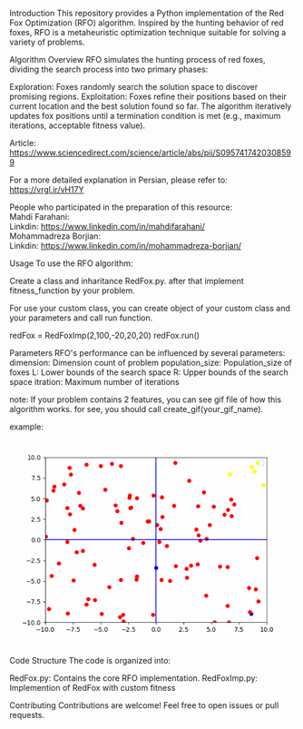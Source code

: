 Introduction
This repository provides a Python implementation of the Red Fox Optimization (RFO) algorithm. Inspired by the hunting behavior of red foxes, RFO is a metaheuristic optimization technique suitable for solving a variety of problems.

Algorithm Overview
RFO simulates the hunting process of red foxes, dividing the search process into two primary phases:

Exploration: Foxes randomly search the solution space to discover promising regions.
Exploitation: Foxes refine their positions based on their current location and the best solution found so far.
The algorithm iteratively updates fox positions until a termination condition is met (e.g., maximum iterations, acceptable fitness value).

Article:  https://www.sciencedirect.com/science/article/abs/pii/S0957417420308599  

For a more detailed explanation in Persian, please refer to: https://vrgl.ir/vH17Y  

People who participated in the preparation of this resource:  
Mahdi Farahani:  
Linkdin:  https://www.linkedin.com/in/mahdifarahani/    
Mohammadreza Borjian:  
Linkdin:  https://www.linkedin.com/in/mohammadreza-borjian/  

Usage
To use the RFO algorithm:

Create a class and inharitance RedFox.py. after that implement fitness_function by your problem.

For use your custom class, you can create object of your custom class and your parameters and call run function.

redFox = RedFoxImp(2,100,-20,20,20)
redFox.run()

Parameters
RFO's performance can be influenced by several parameters:
dimension: Dimension count of problem
population_size: Population_size of foxes
L: Lower bounds of the search space
R: Upper bounds of the search space
itration: Maximum number of iterations

note: If your problem contains 2 features, you can see gif file of how this algorithm works. for see, you should call create_gif(your_gif_name).

example:  
![screenshot](fox.gif) 


Code Structure
The code is organized into:

RedFox.py: Contains the core RFO implementation.
RedFoxImp.py: Implemention of RedFox with custom fitness

Contributing
Contributions are welcome! Feel free to open issues or pull requests.

